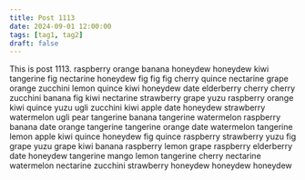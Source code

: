 ```yaml
---
title: Post 1113
date: 2024-09-01 12:00:00
tags: [tag1, tag2]
draft: false
---
```

This is post 1113.
raspberry
orange
banana
honeydew
honeydew
kiwi
tangerine
fig
nectarine
honeydew
fig
fig
fig
cherry
quince
nectarine
grape
orange
zucchini
lemon
quince
kiwi
honeydew
date
elderberry
cherry
cherry
zucchini
banana
fig
kiwi
nectarine
strawberry
grape
yuzu
raspberry
orange
kiwi
quince
yuzu
ugli
zucchini
kiwi
apple
date
honeydew
strawberry
watermelon
ugli
pear
tangerine
banana
tangerine
watermelon
raspberry
banana
date
orange
tangerine
tangerine
orange
date
watermelon
tangerine
lemon
apple
kiwi
quince
honeydew
fig
quince
raspberry
strawberry
yuzu
fig
grape
yuzu
grape
kiwi
banana
raspberry
lemon
grape
raspberry
elderberry
date
honeydew
tangerine
mango
lemon
tangerine
cherry
nectarine
watermelon
nectarine
zucchini
strawberry
honeydew
honeydew
honeydew
